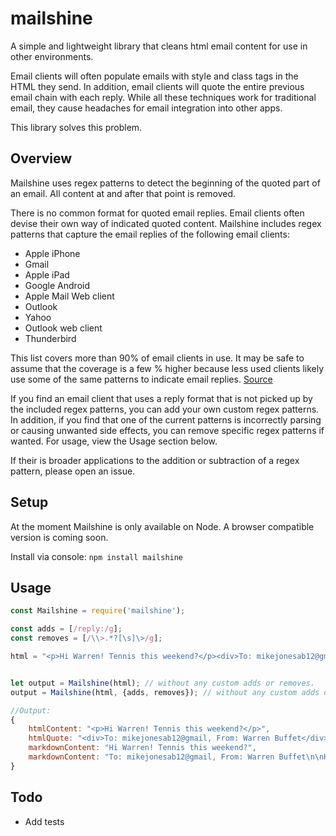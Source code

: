# mailshine
A simple and lightweight library that cleans html email content for use in other environments.

Email clients will often populate emails with style and class tags in the HTML they send. In addition, email clients will quote the entire previous email chain with each reply. While all these techniques work for traditional email, they cause headaches for email integration into other apps.

This library solves this problem.

## Overview

Mailshine uses regex patterns to detect the beginning of the quoted part of an email. All content at and after that point is removed.

There is no common format for quoted email replies. Email clients often devise their own way of indicated quoted content. Mailshine includes regex patterns that capture the email replies of the following email clients:

* Apple iPhone
* Gmail
* Apple iPad
* Google Android
* Apple Mail Web client
* Outlook
* Yahoo
* Outlook web client
* Thunderbird

This list covers more than 90% of email clients in use. It may be safe to assume that the coverage is a few % higher because less used clients likely use some of the same patterns to indicate email replies. [Source](https://litmus.com/blog/the-top-10-most-popular-email-clients-of-2016)

If you find an email client that uses a reply format that is not picked up by the included regex patterns, you can add your own custom regex patterns. In addition, if you find that one of the current patterns is incorrectly parsing or causing unwanted side effects, you can remove specific regex patterns if wanted. For usage, view the Usage section below.

If their is broader applications to the addition or subtraction of a regex pattern, please open an issue.

## Setup

At the moment Mailshine is only available on Node. A browser compatible version is coming soon.

Install via console:  `npm install mailshine`

## Usage

```javascript
const Mailshine = require('mailshine');

const adds = [/reply:/g];
const removes = [/\\>.*?[\s]\>/g];

html = "<p>Hi Warren! Tennis this weekend?</p><div>To: mikejonesab12@gmail, From: Warren Buffet</div><p>Hey, it's your pal Warren :)</p>";


let output = Mailshine(html); // without any custom adds or removes.
output = Mailshine(html, {adds, removes}); // without any custom adds or removes.

//Output:
{
    htmlContent: "<p>Hi Warren! Tennis this weekend?</p>",
    htmlQuote: "<div>To: mikejonesab12@gmail, From: Warren Buffet</div><p>Hey, it's your pal Warren :)</p>",
    markdownContent: "Hi Warren! Tennis this weekend?",
    markdownContent: "To: mikejonesab12@gmail, From: Warren Buffet\n\nHey, it's your pal Warren :)"
}

```
## Todo

* Add tests
